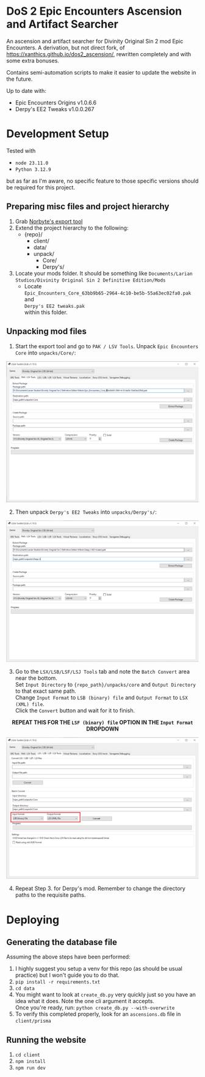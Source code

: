 # DoS 2 Epic Encounters Ascension and Artifact Searcher

An ascension and artifact searcher for Divinity Original Sin 2 mod Epic Encounters. A derivation, but not direct fork, of https://xanthics.github.io/dos2_ascension/, rewritten completely and with some extra bonuses.

Contains semi-automation scripts to make it easier to update the website in the future.

Up to date with:
- Epic Encounters Origins v1.0.6.6
- Derpy's EE2 Tweaks v1.0.0.267

# Development Setup
Tested with 
- `node 23.11.0`
- `Python 3.12.9`

but as far as I'm aware, no specific feature to those specific versions should be required for this project.

## Preparing misc files and project hierarchy
1. Grab [Norbyte's export tool](https://github.com/Norbyte/lslib/releases)
2. Extend the project hierarchy to the following:
    - {repo}/
        - client/
        - data/
        - unpack/
            - Core/
            - Derpy's/
3. Locate your mods folder. It should be something like `Documents/Larian Studios/Divinity Original Sin 2 Definitive Edition/Mods`
    - Locate <br> 
    `Epic_Encounters_Core_63bb9b65-2964-4c10-be5b-55a63ec02fa0.pak` and <br>
    `Derpy's EE2 tweaks.pak` <br>
    within this folder.
## Unpacking mod files
1. Start the export tool and go to `PAK / LSV Tools`. Unpack `Epic Encounters Core` into `unpacks/Core/`:
<img src="images/unpack_core_pt1.png">

2. Then unpack `Derpy's EE2 Tweaks` into `unpacks/Derpy's/`:
<img src="images/unpack_derpys_pt1.png">

3. Go to the `LSX/LSB/LSF/LSJ Tools` tab and note the `Batch Convert` area near the bottom. <br>
Set `Input Directory` to `{repo_path}/unpacks/core` and `Output Directory` to that exact same path. <br>
Change `Input Format` to `LSB (binary) file` and `Output Format` to `LSX (XML) file`. <br>
Click the `Convert` button and wait for it to finish. <br>

**<p align="center">REPEAT THIS FOR THE `LSF (binary) file` OPTION IN THE `Input Format` DROPDOWN</p>**

<img src="images/unpack_core_pt2.png">

4. Repeat Step 3. for Derpy's mod. Remember to change the directory paths to the requisite paths.

# Deploying
## Generating the database file
Assuming the above steps have been performed:

1. I highly suggest you setup a venv for this repo (as should be usual practice) but I won't guide you to do that. 
2. `pip install -r requirements.txt`
3. `cd data`
4. You might want to look at `create_db.py` very quickly just so you have an idea what it does. Note the one cli argument it accepts. <br>
Once you're ready, run: `python create_db.py --with-overwrite`
5. To verify this completed properly, look for an `ascensions.db` file in `client/prisma`

## Running the website
1. `cd client`
2. `npm install`
3. `npm run dev`
